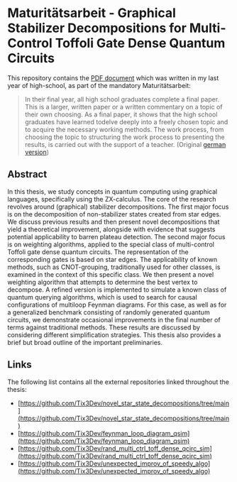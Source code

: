 # Maturitätsarbeit - Graphical Stabilizer Decompositions for Multi-Control Toffoli Gate Dense Quantum Circuits

This repository contains the [PDF document]() which was written in my last year of high-school, as part of the mandatory Maturitätsarbeit:

> In their final year, all high school graduates complete a final paper. This is a larger, written paper or a written commentary on a topic of their own choosing. As a final paper, it shows that the
> high school graduates have learned todelve deeply into a freely chosen topic and to acquire the necessary working methods. The work process, from choosing the topic to structuring the work process
> to presenting the results, is carried out with the support of a teacher. (Original [german version](https://www.mng.ch/unterricht/maturitatsarbeit/))

## Abstract

In this thesis, we study concepts in quantum computing using graphical languages, specifically using the ZX-calculus. The core of the research revolves around
(graphical) stabilizer decompositions. The first major focus is on the decomposition of non-stabilizer states created from star edges. We discuss previous results
and then present novel decompositions that yield a theoretical improvement, alongside with evidence that suggests potential applicability to barren plateau detection.
The second major focus is on weighting algorithms, applied to the special class of multi-control Toffoli gate dense quantum circuits. The representation of the
corresponding gates is based on star edges. The applicability of known methods, such as CNOT-grouping, traditionally used for other classes, is examined
in the context of this specific class. We then present a novel weighting algorithm that attempts to determine the best vertex to decompose. A refined version is
implemented to simulate a known class of quantum querying algorithms, which is used to search for causal configurations of multiloop Feynman diagrams. For this case, as
well as for a generalized benchmark consisting of randomly generated quantum circuits, we demonstrate occasional improvements in the final number of terms against traditional methods.
These results are discussed by considering different simplification strategies. This thesis also provides a brief but broad outline of the important preliminaries.

## Links

The following list contains all the external repositories linked throughout the thesis:

- [https://github.com/Tix3Dev/novel_star_state_decompositions/tree/main](https://github.com/Tix3Dev/novel_star_state_decompositions/tree/main)
- [https://github.com/Tix3Dev/feynman_loop_diagram_qsim](https://github.com/Tix3Dev/feynman_loop_diagram_qsim)
- [https://github.com/Tix3Dev/rand_multi_ctrl_toff_dense_qcirc_sim](https://github.com/Tix3Dev/rand_multi_ctrl_toff_dense_qcirc_sim)
- [https://github.com/Tix3Dev/unexpected_improv_of_speedy_algo](https://github.com/Tix3Dev/unexpected_improv_of_speedy_algo)
